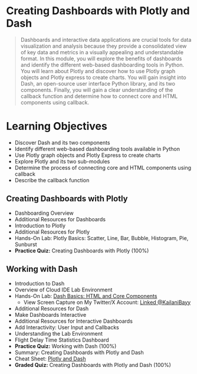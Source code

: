 # Creating Dashboards with Plotly and Dash
> Dashboards and interactive data applications are crucial tools for data visualization and analysis because they provide a consolidated view of key data and metrics in a visually appealing and understandable format. In this module, you will explore the benefits of dashboards and identify the different web-based dashboarding tools in Python. You will learn about Plotly and discover how to use Plotly graph objects and Plotly express to create charts. You will gain insight into Dash, an open-source user interface Python library, and its two components. Finally, you will gain a clear understanding of the callback function and determine how to connect core and HTML components using callback.
# Learning Objectives
- Discover Dash and its two components
- Identify different web-based dashboarding tools available in Python
- Use Plotly graph objects and Plotly Express to create charts
- Explore Plotly and its two sub-modules
- Determine the process of connecting core and HTML components using callback
- Describe the callback function
## Creating Dashboards with Plotly
- Dashboarding Overview
- Additional Resources for Dashboards
- Introduction to Plotly
- Additional Resources for Plotly
- Hands-On Lab: Plotly Basics: Scatter, Line, Bar, Bubble, Histogram, Pie, Sunburst
- **Practice Quiz:** Creating Dashboards with Plotly (100%)
## Working with Dash
- Introduction to Dash
- Overview of Cloud IDE Lab Environment
- Hands-On Lab: [Dash Basics: HTML and Core Components](https://github.com/KailaniBailey/IBM-Data-Science-Professional-Certificate/blob/main/08.%20Data%20Visualization%20with%20Python/Week%204%3A%20Creating%20Dashboards%20with%20Plotly%20and%20Dash/Dash%20-%20HTML%20and%20Core%20Components%20Lab%20(Screenshot).png)
    - View Screen Capture on My Twitter/X Account: [Linked @KailaniBayy](https://x.com/kailanibayy/status/1796259994750624204)
- Additional Resources for Dash
- Make Dashboards Interactive
- Additional Resources for Interactive Dashboards
- Add Interactivity: User Input and Callbacks
- Understanding the Lab Environment
- Flight Delay Time Statistics Dashboard
- **Practice Quiz:** Working with Dash (100%)
- Summary: Creating Dashboards with Plotly and Dash
- Cheat Sheet: [Plotly and Dash](https://github.com/KailaniBailey/IBM-Data-Science-Professional-Certificate/blob/main/08.%20Data%20Visualization%20with%20Python/Week%204%3A%20Creating%20Dashboards%20with%20Plotly%20and%20Dash/Cheat-Sheet-Plotly-and-Dash.pdf)
- **Graded Quiz:** Creating Dashboards with Plotly and Dash (100%)
